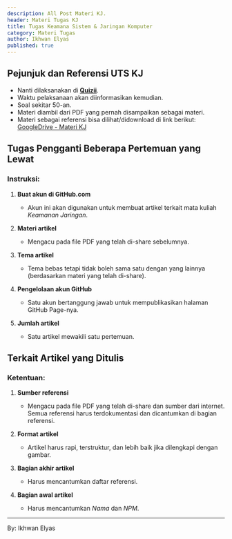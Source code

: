 ```yaml
---
description: All Post Materi KJ.
header: Materi Tugas KJ
title: Tugas Keamana Sistem & Jaringan Komputer
category: Materi Tugas
author: Ikhwan Elyas
published: true
---
```


## Pejunjuk dan Referensi UTS KJ
- Nanti dilaksanakan di **[Quizii](https://quizizz.com/)**.
- Waktu pelaksanaan akan diinformasikan kemudian.
- Soal sekitar 50-an.
- Materi diambil dari PDF yang pernah disampaikan sebagai materi.
- Materi sebagai referensi bisa dilihat/didownload di link berikut: [GoogleDrive - Materi KJ](https://drive.google.com/drive/folders/1z3DPCvVm7tso1n8lYAeRlLdjPrwDdtZy?usp=sharing)

## Tugas Pengganti Beberapa Pertemuan yang Lewat

### Instruksi:
1. **Buat akun di GitHub.com**
   - Akun ini akan digunakan untuk membuat artikel terkait mata kuliah *Keamanan Jaringan*.

2. **Materi artikel**
   - Mengacu pada file PDF yang telah di-share sebelumnya.

3. **Tema artikel**
   - Tema bebas tetapi tidak boleh sama satu dengan yang lainnya (berdasarkan materi yang telah di-share).

4. **Pengelolaan akun GitHub**
   - Satu akun bertanggung jawab untuk mempublikasikan halaman GitHub Page-nya.

5. **Jumlah artikel**
   - Satu artikel mewakili satu pertemuan.

## Terkait Artikel yang Ditulis

### Ketentuan:
1. **Sumber referensi**
   - Mengacu pada file PDF yang telah di-share dan sumber dari internet. Semua referensi harus terdokumentasi dan dicantumkan di bagian referensi.

2. **Format artikel**
   - Artikel harus rapi, terstruktur, dan lebih baik jika dilengkapi dengan gambar.

3. **Bagian akhir artikel**
   - Harus mencantumkan daftar referensi.

4. **Bagian awal artikel**
   - Harus mencantumkan *Nama* dan *NPM*. 


***
By: Ikhwan Elyas